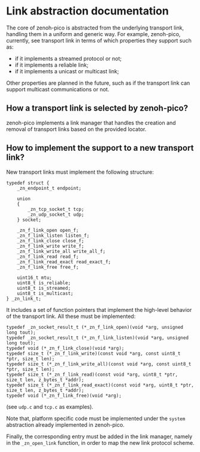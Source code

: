 # Link abstraction documentation
The core of zenoh-pico is abstracted from the underlying transport link,
handling them in a uniform and generic way.
For example, zenoh-pico, currently, see transport link in terms of which
properties they support such as:
 - if it implements a streamed protocol or not;
 - if it implements a reliable link;
 - if it implements a unicast or multicast link;

Other properties are planned in the future, such as if the transport link can
support multicast communications or not.

## How a transport link is selected by zenoh-pico?
zenoh-pico implements a link manager that handles the creation and removal
of transport links based on the provided locator.

## How to implement the support to a new transport link?
New transport links must implement the following structure:
```
typedef struct {
    _zn_endpoint_t endpoint;

    union
    {
        _zn_tcp_socket_t tcp;
        _zn_udp_socket_t udp;
    } socket;

    _zn_f_link_open open_f;
    _zn_f_link_listen listen_f;
    _zn_f_link_close close_f;
    _zn_f_link_write write_f;
    _zn_f_link_write_all write_all_f;
    _zn_f_link_read read_f;
    _zn_f_link_read_exact read_exact_f;
    _zn_f_link_free free_f;

    uint16_t mtu;
    uint8_t is_reliable;
    uint8_t is_streamed;
    uint8_t is_multicast;
} _zn_link_t;
```

It includes a set of function pointers that implement the high-level behavior
of the transport link. All these must be implemented:
```
typedef _zn_socket_result_t (*_zn_f_link_open)(void *arg, unsigned long tout);
typedef _zn_socket_result_t (*_zn_f_link_listen)(void *arg, unsigned long tout);
typedef void (*_zn_f_link_close)(void *arg);
typedef size_t (*_zn_f_link_write)(const void *arg, const uint8_t *ptr, size_t len);
typedef size_t (*_zn_f_link_write_all)(const void *arg, const uint8_t *ptr, size_t len);
typedef size_t (*_zn_f_link_read)(const void *arg, uint8_t *ptr, size_t len, z_bytes_t *addr);
typedef size_t (*_zn_f_link_read_exact)(const void *arg, uint8_t *ptr, size_t len, z_bytes_t *addr);
typedef void (*_zn_f_link_free)(void *arg);
```

(see ```udp.c``` and ```tcp.c``` as examples).

Note that, platform specific code must be implemented under the ```system```
abstraction already implemented in zenoh-pico.

Finally, the corresponding entry must be added in the link manager, namely
in the ```_zn_open_link``` function, in order to map the new link protocol
scheme.
